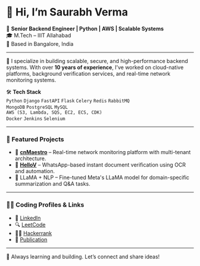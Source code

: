# 👋 Hi, I’m Saurabh Verma

🎯 **Senior Backend Engineer | Python | AWS | Scalable Systems**  
🎓 M.Tech – IIIT Allahabad  
📍 Based in Bangalore, India

---

🚀 I specialize in building scalable, secure, and high-performance backend systems. With over **10 years of experience**, I’ve worked on cloud-native platforms, background verification services, and real-time network monitoring systems.

🛠️ **Tech Stack**  
`Python` `Django` `FastAPI` `Flask` `Celery` `Redis` `RabbitMQ`  
`MongoDB` `PostgreSQL` `MySQL`  
`AWS (S3, Lambda, SQS, EC2, ECS, CDK)`  
`Docker` `Jenkins` `Selenium`

---

### 📌 Featured Projects

- 🔧 [**cnMaestro**](https://www.cambiumnetworks.com/products/software/cnmaestro-essentials/) – Real-time network monitoring platform with multi-tenant architecture.
- 📱 [**HelloV**](https://www.hellov.in/) – WhatsApp-based instant document verification using OCR and automation.
- 🧠 LLaMA + NLP – Fine-tuned Meta's LLaMA model for domain-specific summarization and Q&A tasks.

---

### 🧑‍💻 Coding Profiles & Links

- 💼 [LinkedIn](https://www.linkedin.com/in/saurabh-sde3/)
- 🔍 [LeetCode](https://leetcode.com/saurabh-sde3/)
- 👨‍💻 [Hackerrank](https://www.hackerrank.com/saurabh956)
- 📄 [Publication](https://iasks.org/articles/juspn-v09-i2-pp-15-19.pdf)

---

🌱 Always learning and building. Let’s connect and share ideas!

